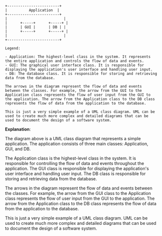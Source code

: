 ```
+------------------------+
|          Application  |
+------------------------+
|                          |
|      +-----+      +-----+ |
|      | GUI |      | DB | |
|      +-----+      +-----+ |
|                          |
+------------------------+

Legend:

- Application: The highest-level class in the system. It represents the entire application and controls the flow of data and events.
- GUI: The graphical user interface class. It is responsible for displaying the application's user interface and handling user input.
- DB: The database class. It is responsible for storing and retrieving data from the database.

The arrows in the diagram represent the flow of data and events between the classes. For example, the arrow from the GUI to the Application class represents the flow of user input from the GUI to the application. The arrow from the Application class to the DB class represents the flow of data from the application to the database.

This is just a very simple example of a UML class diagram. UML can be used to create much more complex and detailed diagrams that can be used to document the design of a software system.
```

**Explanation**:

The diagram above is a UML class diagram that represents a simple application. The application consists of three main classes: Application, GUI, and DB.

The Application class is the highest-level class in the system. It is responsible for controlling the flow of data and events throughout the application. The GUI class is responsible for displaying the application's user interface and handling user input. The DB class is responsible for storing and retrieving data from the database.

The arrows in the diagram represent the flow of data and events between the classes. For example, the arrow from the GUI class to the Application class represents the flow of user input from the GUI to the application. The arrow from the Application class to the DB class represents the flow of data from the application to the database.

This is just a very simple example of a UML class diagram. UML can be used to create much more complex and detailed diagrams that can be used to document the design of a software system.